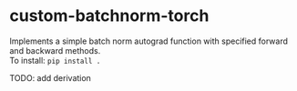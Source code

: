 # custom-batchnorm-torch

Implements a simple batch norm autograd function with specified forward and backward methods. </br>
To install: ```pip install .```

TODO: add derivation

